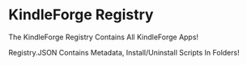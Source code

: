 # KindleForge Registry

The KindleForge Registry Contains All KindleForge Apps!

Registry.JSON Contains Metadata, Install/Uninstall Scripts In Folders! 
